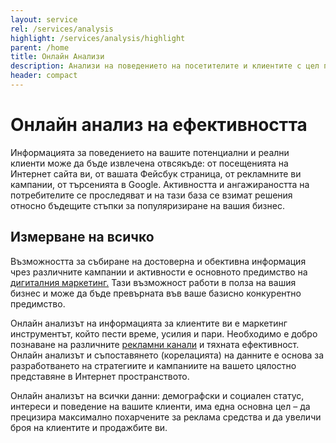 ```yaml
---
layout: service
rel: /services/analysis
highlight: /services/analysis/highlight
parent: /home
title: Онлайн Анализи
description: Анализи на поведението на посетителите и клиентите с цел постигане на повече продажби.
header: compact
---
```

# Онлайн анализ на ефективността
Информацията за поведението на вашите потенциални и реални клиенти може да бъде извлечена отвсякъде: от посещенията на Интернет сайта ви, от вашата Фейсбук страница, от рекламните ви кампании, от търсенията в Google. Активността и ангажираността на потребителите се проследяват и на тази база се взимат решения относно бъдещите стъпки за популяризиране на вашия бизнес. 

## Измерване на всичко

Възможността за събиране на достоверна и обективна информация чрез различните кампании и активности е основното предимство на [дигиталния маркетинг.](./дигитална-маркетинг-стратегия.html) Тази възможност работи в полза на вашия бизнес и може да бъде превърната във ваше базисно конкурентно предимство.

Онлайн анализът на информацията за клиентите ви е маркетинг инструментът, който пести време, усилия и пари. 
Необходимо е добро познаване на различните [рекламни канали](./онлайн-реклама.html) и тяхната ефективност. Онлайн анализът и съпоставянето (корелацията) на данните е основа за разработването на стратегиите и кампаниите на вашето цялостно представяне в Интернет пространството. 

Онлайн анализът на всички данни: демографски и социален статус, интереси и поведение на вашите клиенти, има една основна цел – да прецизира максимално похарчените за реклама средства и да увеличи броя на клиентите и продажбите ви.
